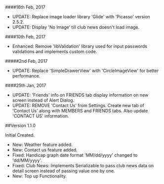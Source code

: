 
####16th Feb, 2017
  - UPDATE: Replace image loader library 'Glide' with 'Picasso' version 2.5.2.
  - UPDATE: Display 'No Image' till club news doesn't load image.

####10th Feb, 2017
  - Enhanced: Remove 'libValidation' library used for input passwords validations and implements custom code.

#####2nd Feb, 2017
  - UPDATE: Replace 'SimpleDrawerView' with 'CircleImageView' for better performance.


####25th Jan, 2017
- UPDATE: 'Friends' info on FRIENDS tab display information on new screen instead of Alert Dialog.
- UPDATE: REMOVE 'Contact Us' from Settings. Create new tab of 'Contact Us' along with MEMBERS and FRIENDS tabs. Also update 'CONTACT US' information.


##Version 1.1.0

Initial Created.

- New: Weather feature added.
- New: Contact us feature added.
- Fixed: Handicap graph date format 'MM/dd/yyyy' changed to 'dd/MM/yyyy'.
- Fixed: Club News: Implements Serializable to pass club news data on detail screen instead of passing value one by one.
- New:  Top up Functionality.
